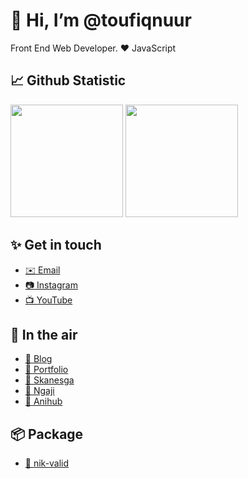 # 👋 Hi, I’m @toufiqnuur
Front End Web Developer. ❤️ JavaScript

## 📈 Github Statistic
<p align="left">
  <img height="180em" src="https://github-readme-stats-eight-theta.vercel.app/api?username=toufiqnuur&show_icons=true&theme=algolia&include_all_commits=true&count_private=true"/>
  <img height="180em" src="https://github-readme-stats-eight-theta.vercel.app/api/top-langs/?username=toufiqnuur&layout=compact&langs_count=8&theme=algolia"/>
</p>

## ✨ Get in touch
- [✉️ Email](mailto:taufik2017yk@gmail.com)
- [📷 Instagram](https://instagram.com/_topexnuur)
- [📺 YouTube](https://youtube.com/c/toufiqnuurr)

## 🚀 In the air
- [📝 Blog](https://nopekun-txt.pages.dev)
- [🧒 Portfolio](https://nopekun.pages.dev)
- [🚬 Skanesga](https://skanesga.vercel.app)
- [🚬 Ngaji](http://ngaji-opal.vercel.app)
- [🚬 Anihub](https://anihub.vercel.app/)

## 📦 Package
- [🧰 nik-valid](https://www.npmjs.com/package/nik-valid)
